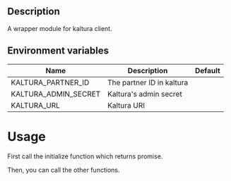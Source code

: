 ## Description
A wrapper module for kaltura client.

## Environment variables

| Name                          | Description                                  | Default        |
|-------------------------------|----------------------------------------------|----------------|
| KALTURA_PARTNER_ID            | The partner ID in kaltura                    |                |
| KALTURA_ADMIN_SECRET          | Kaltura's admin secret                       |                |
| KALTURA_URL                   | Kaltura URI                                  |                |

# Usage
First call the initialize function which returns promise.

Then, you can call the other functions.
